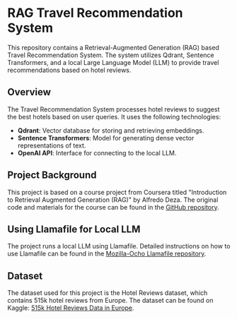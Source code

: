 # RAG Travel Recommendation System

This repository contains a Retrieval-Augmented Generation (RAG) based Travel Recommendation System. The system utilizes Qdrant, Sentence Transformers, and a local Large Language Model (LLM) to provide travel recommendations based on hotel reviews.

## Overview

The Travel Recommendation System processes hotel reviews to suggest the best hotels based on user queries. It uses the following technologies:

- **Qdrant**: Vector database for storing and retrieving embeddings.
- **Sentence Transformers**: Model for generating dense vector representations of text.
- **OpenAI API**: Interface for connecting to the local LLM.

## Project Background

This project is based on a course project from Coursera titled "Introduction to Retrieval Augmented Generation (RAG)" by Alfredo Deza. The original code and materials for the course can be found in the [GitHub repository](https://github.com/alfredodeza/learn-retrieval-augmented-generation/tree/main).

## Using Llamafile for Local LLM

The project runs a local LLM using Llamafile. Detailed instructions on how to use Llamafile can be found in the [Mozilla-Ocho Llamafile repository](https://github.com/Mozilla-Ocho/llamafile).

## Dataset

The dataset used for this project is the Hotel Reviews dataset, which contains 515k hotel reviews from Europe. The dataset can be found on Kaggle: [515k Hotel Reviews Data in Europe](https://www.kaggle.com/datasets/jiashenliu/515k-hotel-reviews-data-in-europe).
